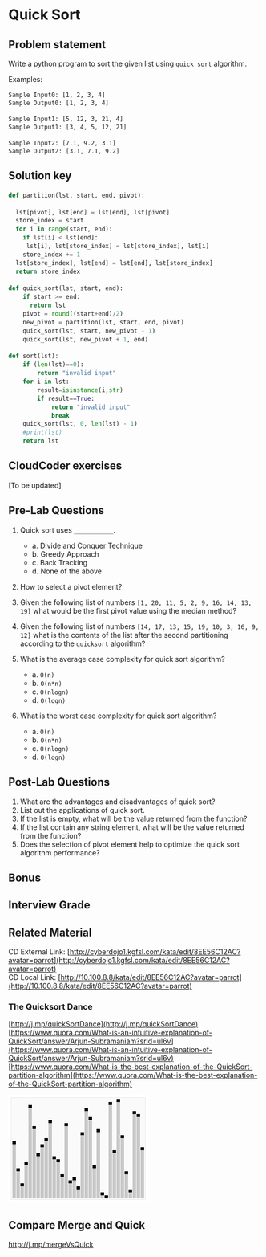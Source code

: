 # Quick Sort

## Problem statement

Write a python program to sort the given list using `quick sort` algorithm.

Examples:

```
Sample Input0: [1, 2, 3, 4]
Sample Output0: [1, 2, 3, 4]

Sample Input1: [5, 12, 3, 21, 4]
Sample Output1: [3, 4, 5, 12, 21] 

Sample Input2: [7.1, 9.2, 3.1]
Sample Output2: [3.1, 7.1, 9.2]
```

## Solution key

```python
def partition(lst, start, end, pivot):

  lst[pivot], lst[end] = lst[end], lst[pivot]
  store_index = start
  for i in range(start, end):
    if lst[i] < lst[end]:
     lst[i], lst[store_index] = lst[store_index], lst[i]
    store_index += 1
  lst[store_index], lst[end] = lst[end], lst[store_index]
  return store_index

def quick_sort(lst, start, end):
    if start >= end:
      return lst
    pivot = round((start+end)/2)
    new_pivot = partition(lst, start, end, pivot)
    quick_sort(lst, start, new_pivot - 1)
    quick_sort(lst, new_pivot + 1, end)

def sort(lst):
    if (len(lst)==0):
        return "invalid input"
    for i in lst:
        result=isinstance(i,str)
        if result==True:
            return "invalid input"
            break
    quick_sort(lst, 0, len(lst) - 1)
    #print(lst)
    return lst
```

## CloudCoder exercises

\[To be updated\]

## Pre-Lab Questions

1. Quick sort uses `___________`.

   * a. Divide and Conquer Technique
   * b. Greedy Approach       
   * c. Back Tracking                 
   * d. None of the above

2. How to select a pivot element?

3. Given the following list of numbers `[1, 20, 11, 5, 2, 9, 16, 14, 13, 19]` what would be the first pivot value using the median method?

4. Given the following list of numbers `[14, 17, 13, 15, 19, 10, 3, 16, 9, 12]` what is the contents of the list after the second partitioning according to the `quicksort` algorithm?

5. What is the average case complexity for quick sort algorithm?

   * a. `O(n)`    
   * b. `O(n*n)`        
   * c. `O(nlogn)`          
   * d. `O(logn)`

6. What is the worst case complexity for quick sort algorithm?

   * a. `O(n)`    
   * b. `O(n*n)`            
   * c. `O(nlogn)`           
   * d. `O(logn)`

## Post-Lab Questions

1. What are the advantages and disadvantages of quick sort?
2. List out the applications of quick sort.
3. If the list is empty, what will be the value returned from the function?
4. If the list contain any string element, what will be the value returned from the function?
5. Does the selection of pivot element help to optimize the quick sort algorithm performance?

## Bonus

## Interview Grade

## Related Material

CD External Link: [http://cyberdojo1.kgfsl.com/kata/edit/8EE56C12AC?avatar=parrot](http://cyberdojo1.kgfsl.com/kata/edit/8EE56C12AC?avatar=parrot)  
CD Local Link: [http://10.100.8.8/kata/edit/8EE56C12AC?avatar=parrot](http://10.100.8.8/kata/edit/8EE56C12AC?avatar=parrot)

### The Quicksort Dance

[http://j.mp/quickSortDance](http://j.mp/quickSortDance)  
[https://www.quora.com/What-is-an-intuitive-explanation-of-QuickSort/answer/Arjun-Subramaniam?srid=ul6v](https://www.quora.com/What-is-an-intuitive-explanation-of-QuickSort/answer/Arjun-Subramaniam?srid=ul6v)  
[https://www.quora.com/What-is-the-best-explanation-of-the-QuickSort-partition-algorithm](https://www.quora.com/What-is-the-best-explanation-of-the-QuickSort-partition-algorithm)

![](/assets/Sorting_quicksort_anim.gif)

## Compare Merge and Quick 

http://j.mp/mergeVsQuick 



